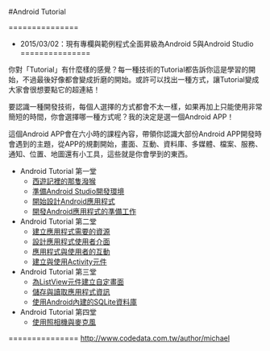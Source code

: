#Android Tutorial

===============
* 2015/03/02：現有專欄與範例程式全面昇級為Android 5與Android Studio
===============

你對「Tutorial」有什麼樣的感覺？每一種技術的Tutorial都告訴你這是學習的開始，不過最後好像都會變成折磨的開始。或許可以找出一種方式，讓Tutorial變成大家會很想要點它的超連結！

要認識一種開發技術，每個人選擇的方式都會不太一樣，如果再加上只能使用非常簡短的時間，你會選擇哪一種方式呢？我的決定是選一個Android APP！

這個Android APP會在六小時的課程內容，帶領你認識大部份Android  APP開發時會遇到的主題，從APP的規劃開始，畫面、互動、資料庫、多媒體、檔案、服務、通知、位置、地圖還有小工具，這些就是你會學到的東西。

*	Android Tutorial 第一堂
	*	[西遊記裡的那隻潑猴](http://www.codedata.com.tw/mobile/android-tutorial-the-1st-class-1-sunwukong/)
	*	[準備Android Studio開發環境](http://www.codedata.com.tw/mobile/android-tutorial-the-1st-class-2-android-sdk/)
	*	[開始設計Android應用程式](http://www.codedata.com.tw/mobile/android-tutorial-the-1st-class-3-app-project/)
	*	[開發Android應用程式的準備工作](http://www.codedata.com.tw/mobile/android-tutorial-the-1st-class-4-before-developing-an-app/)
*	Android Tutorial 第二堂
	*	[建立應用程式需要的資源](http://www.codedata.com.tw/mobile/android-tutorial-the-2nd-class-1-res/)
	*	[設計應用程式使用者介面](http://www.codedata.com.tw/mobile/android-tutorial-the-2nd-class-2-ui/)
	*	[應用程式與使用者的互動](http://www.codedata.com.tw/mobile/android-tutorial-the-2nd-class-3-interaction/)
	*	[建立與使用Activity元件](http://www.codedata.com.tw/mobile/android-tutorial-the-2nd-class-4-activity/)
*	Android Tutorial 第三堂
	*	[為ListView元件建立自定畫面](http://www.codedata.com.tw/mobile/android-tutorial-the-3rd-class-1-listview/)
	*	[儲存與讀取應用程式資訊](http://www.codedata.com.tw/mobile/android-tutorial-the-3rd-class-2-preference)
	*	[使用Android內建的SQLite資料庫](http://www.codedata.com.tw/mobile/android-tutorial-the-3rd-class-3-sqlite/)
*	Android Tutorial 第四堂
	*	[使用照相機與麥克風](http://www.codedata.com.tw/mobile/android-tutorial-the-4th-class-1-camera-microphone/)

===============
http://www.codedata.com.tw/author/michael
